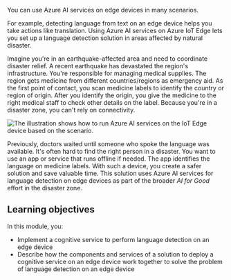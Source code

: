 You can use Azure AI services on edge devices in many scenarios.

For example, detecting language from text on an edge device helps you take actions like translation. Using Azure AI services on Azure IoT Edge lets you set up a language detection solution in areas affected by natural disaster.

Imagine you're in an earthquake-affected area and need to coordinate disaster relief. A recent earthquake has devastated the region's infrastructure. You're responsible for managing medical supplies. The region gets medicine from different countries/regions as emergency aid. As the first point of contact, you scan medicine labels to identify the country or region of origin. After you identify the origin, you give the medicine to the right medical staff to check other details on the label. Because you're in a disaster zone, you can't rely on connectivity.

![The illustration shows how to run Azure AI services on the IoT Edge device based on the scenario.](../media/scenario-image.png)

Previously, doctors waited until someone who spoke the language was available. It's often hard to find the right person in a disaster. You want to use an app or service that runs offline if needed. The app identifies the language on medicine labels. With such a device, you create a safer solution and save valuable time. This solution uses Azure AI services for language detection on edge devices as part of the broader *AI for Good* effort in the disaster zone.

## Learning objectives

In this module, you:

- Implement a cognitive service to perform language detection on an edge device
- Describe how the components and services of a solution to deploy a cognitive service on an edge device work together to solve the problem of language detection on an edge device
